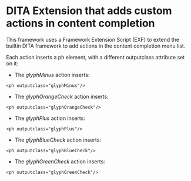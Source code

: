 DITA Extension that adds custom actions in content completion
==================================

This framework uses a Framework Extension Script (EXF) to extend the builtin DITA framework to add actions in the content completion menu list.

Each action inserts a ph element, with a different outputclass attribute set on it: 
- The *glyphMinus* action inserts: 
```
<ph outputclass="glyphMinus"/>
```
- The *glyphOrangeCheck* action inserts:
```
<ph outputclass="glyphOrangeCheck"/>
```    
- The *glyphPlus* action inserts:
```
<ph outputclass="glyphPlus"/>
```    
- The *glyphBlueCheck* action inserts:
```
<ph outputclass="glyphBlueCheck"/>
```    
- The *glyphGreenCheck* action inserts:
```
<ph outputclass="glyphGreenCheck"/>
```    

